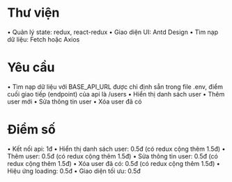 # Thư viện
  • Quản lý state: redux, react-redux
  • Giao diện UI: Antd Design
  • Tìm nạp dữ liệu: Fetch hoặc Axios

# Yêu cầu
  • Tìm nạp dữ liệu với BASE_API_URL được chỉ định sẵn trong file .env, điểm cuối giao tiếp (endpoint) của api là /users
  • Hiển thị danh sách user
  • Thêm user mới
  • Sửa thông tin user
  • Xóa user đã có

# Điểm số
  • Kết nối api: 1đ
  • Hiển thị danh sách user: 0.5đ (có redux cộng thêm 1.5đ)
  • Thêm user: 0.5đ (có redux cộng thêm 1.5đ)
  • Sửa thông tin user: 0.5đ (có redux cộng thêm 1.5đ)
  • Xóa user đã có: 0.5đ (có redux cộng thêm 1.5đ)
  • Hiệu ứng loading: 0.5đ
  • Giao diện tối ưu: 0.5đ
